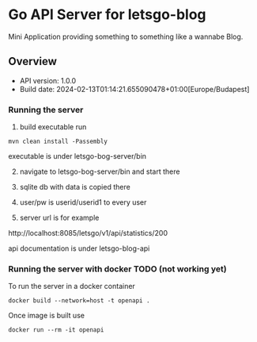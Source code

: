 # Go API Server for letsgo-blog

Mini Application providing something to something like a wannabe Blog.

## Overview

- API version: 1.0.0
- Build date: 2024-02-13T01:14:21.655090478+01:00[Europe/Budapest]


### Running the server

1) build executable run
```
mvn clean install -Passembly
```

executable is under letsgo-bog-server/bin

2) navigate to letsgo-bog-server/bin and start there

3) sqlite db with data is copied there

4) user/pw is userid/userid1 to every user

5) server url is for example

http://localhost:8085/letsgo/v1/api/statistics/200

api documentation is under letsgo-blog-api


### Running the server with docker TODO (not working yet) 


To run the server in a docker container
```
docker build --network=host -t openapi .
```

Once image is built use
```
docker run --rm -it openapi
```
